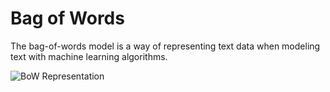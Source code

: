 # Bag of Words
The bag-of-words model is a way of representing text data when modeling text with machine learning algorithms.

![BoW Representation](/bow.png)
